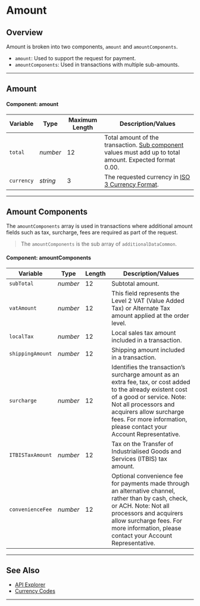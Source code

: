 # Amount

## Overview

Amount is broken into two components, `amount` and `amountComponents`.

- `amount`: Used to support the request for payment.
- `amountComponents`: Used in transactions with multiple sub-amounts.

---

## Amount

#### Component: amount

|Variable    |  Type| Maximum Length | Description/Values|
|---------|----------|----------------|---------|
| `total` | *number* | 12 | Total amount of the transaction. [Sub component](#Amount-Components) values must add up to total amount. Expected format 0.00. |
| `currency` | *string* | 3 | The requested currency in [ISO 3 Currency Format](../Master-Data/Currency-Code.md).|

---

## Amount Components

The `amountComponents` array is used in transactions where additional amount fields such as tax, surcharge, fees are required as part of the request.

<!-- theme:info -->
> The `amountComponents` is the sub array of `additionalDataCommon`.

#### Component: amountComponents

| Variable | Type | Length | Description/Values |
| --------- | --- | ------ | -------------- |
| `subTotal` | *number* | 12 | Subtotal amount. |
| `vatAmount` | *number* | 12 | This field represents the Level 2 VAT (Value Added Tax) or Alternate Tax amount applied at the order level. |
| `localTax` | *number* | 12 | Local sales tax amount included in a transaction. |
| `shippingAmount` | *number* | 12 | Shipping amount included in a transaction. |
| `surcharge` | *number* | 12 | Identifies the transaction’s surcharge amount as an extra fee, tax, or cost added to the already existent cost of a good or service. Note: Not all processors and acquirers allow surcharge fees. For more information, please contact your Account Representative. |
| `ITBISTaxAmount` | *number* | 12 | Tax on the Transfer of Industrialised Goods and Services (ITBIS) tax amount. |
| `convenienceFee` | *number* | 12 | Optional convenience fee for payments made through an alternative channel, rather than by cash, check, or ACH. Note: Not all processors and acquirers allow surcharge fees. For more information, please contact your Account Representative. |

---

## See Also

- [API Explorer](url)
- [Currency Codes](Currency-Code.md)

---